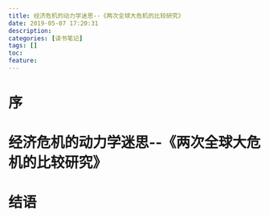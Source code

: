 ```yaml
---
title: 经济危机的动力学迷思--《两次全球大危机的比较研究》
date: 2019-05-07 17:20:31
description: 
categories: [读书笔记]
tags: [] 
toc: 
feature: 
---
```

# 序
<!-- more -->

# 经济危机的动力学迷思--《两次全球大危机的比较研究》

# 结语
